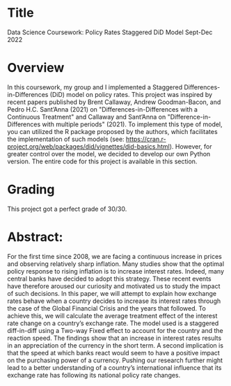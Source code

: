 # Title
Data Science Coursework: Policy Rates Staggered DiD Model
Sept-Dec 2022

# Overview
In this coursework, my group and I implemented a Staggered Differences-in-Differences (DiD) model on policy rates. This project was inspired by recent papers published by Brent Callaway, Andrew Goodman-Bacon, and Pedro H.C. Sant’Anna (2021) on "Differences-in-Differences with a Continuous Treatment" and Callaway and Sant’Anna on "Difference-in-Differences with multiple periods" (2021). To implement this type of model, you can utilized the R package proposed by the authors, which facilitates the implementation of such models (see: https://cran.r-project.org/web/packages/did/vignettes/did-basics.html). However, for greater control over the model, we decided to develop our own Python version. The entire code for this project is available in this section.

# Grading
This project got a perfect grade of 30/30.

# Abstract:
For the first time since 2008, we are facing a continuous increase in prices and
observing relatively sharp inflation. Many studies show that the optimal policy
response to rising inflation is to increase interest rates. Indeed, many central banks
have decided to adopt this strategy. These recent events have therefore aroused our
curiosity and motivated us to study the impact of such decisions. In this paper, we
will attempt to explain how exchange rates behave when a country decides to
increase its interest rates through the case of the Global Financial Crisis and the
years that followed. To achieve this, we will calculate the average treatment effect of
the interest rate change on a country’s exchange rate. The model used is a staggered
diff-in-diff using a Two-way Fixed effect to account for the country and the reaction
speed.
The findings show that an increase in interest rates results in an appreciation of the
currency in the short term. A second implication is that the speed at which banks
react would seem to have a positive impact on the purchasing power of a currency.
Pushing our research further might lead to a better understanding of a country’s
international influence that its exchange rate has following its national policy rate
changes.
